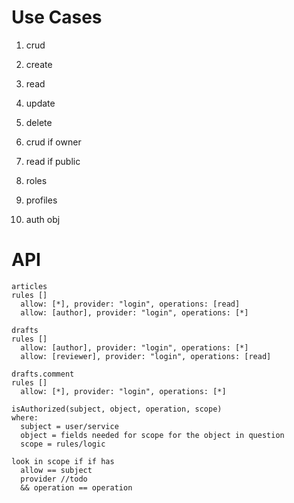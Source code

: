 # Use Cases

1. crud
1. create
1. read
1. update
1. delete

1. crud if owner
1. read if public

1. roles
1. profiles
1. auth obj

# API

```
articles
rules []
  allow: [*], provider: "login", operations: [read]
  allow: [author], provider: "login", operations: [*]

drafts
rules []
  allow: [author], provider: "login", operations: [*]
  allow: [reviewer], provider: "login", operations: [read]

drafts.comment
rules []
  allow: [*], provider: "login", operations: [*]
```

```
isAuthorized(subject, object, operation, scope)
where:
  subject = user/service
  object = fields needed for scope for the object in question
  scope = rules/logic

look in scope if if has
  allow == subject
  provider //todo
  && operation == operation

```

